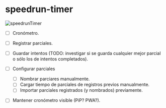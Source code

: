 # speedrun-timer

![speedrunTimer](https://github.com/user-attachments/assets/df3c8f97-9b83-4417-80f9-87ec6dc2725f)

- [ ] Cronómetro.
- [ ] Registrar parciales.
- [ ] Guardar intentos (TODO: investigar si se guarda cualquier mejor parcial o sólo los de intentos completados).

- [ ] Configurar parciales
  - [ ] Nombrar parciares manualmente.
  - [ ] Cargar tiempo de parciales de registros previos manualmente.
  - [ ] Importar parciales registrados (y nombrados) previamente.
- [ ] Mantener cronómetro visible (PiP? PWA?).
